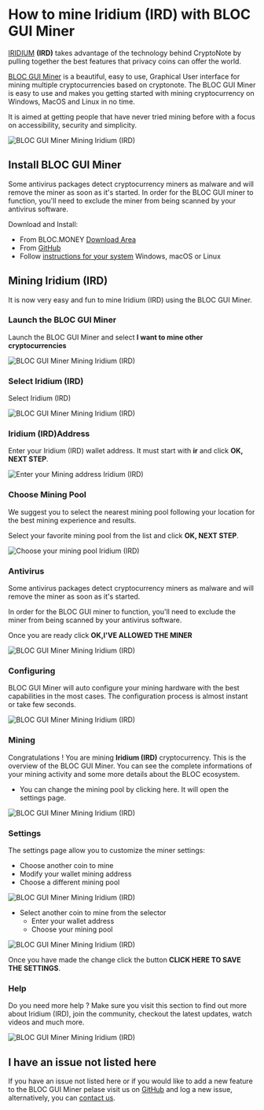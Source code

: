 # **How to mine Iridium (IRD) with BLOC GUI Miner**

[IRIDIUM](https://ird.cash) **(IRD)** takes advantage of the technology behind CryptoNote by pulling together the best features that privacy coins can offer the world. 

[BLOC GUI Miner](../mining/BLOC-GUI-Miner.md) is a beautiful, easy to use, Graphical User interface for mining multiple cryptocurrencies based on cryptonote. The BLOC GUI Miner is easy to use and makes you getting started with mining cryptocurrency on Windows, MacOS and Linux in no time.

It is aimed at getting people that have never tried mining before with a focus on accessibility, security and simplicity.

![BLOC GUI Miner Mining Iridium (IRD)](images/BLOC-GUI-MINER/BLOC-GUI-Miner-v1.1.2-mining-XHV.jpg)

## **Install BLOC GUI Miner**

Some antivirus packages detect cryptocurrency miners as malware and will remove the miner as soon as it's started. In order for the BLOC GUI miner to function, you'll need to exclude the miner from being scanned by your antivirus software.

Download and Install:

- From BLOC.MONEY [Download Area](https://bloc.money/download)
- From [GitHub](https://github.com/furiousteam/GUI-miner/releases/latest)
- Follow [instructions for your system](../mining/BLOC-GUI-Miner-using.md) Windows, macOS or Linux 

## **Mining Iridium (IRD)**

It is now very easy and fun to mine Iridium (IRD) using the BLOC GUI Miner.

### **Launch the BLOC GUI Miner**

Launch the BLOC GUI Miner and select **I want to mine other cryptocurrencies**

![BLOC GUI Miner Mining Iridium (IRD)](images/BLOC-GUI-MINER/BLOC-GUI-Miner-v0.0.3-miner-setup.png)

### **Select Iridium (IRD)**

Select Iridium (IRD)

![BLOC GUI Miner Mining Iridium (IRD)](images/BLOC-GUI-MINER/XMRIG.png)

### **Iridium (IRD)Address**

Enter your Iridium (IRD) wallet address. It must start with **ir** and click **OK, NEXT STEP**.

![Enter your Mining address Iridium (IRD)](images/BLOC-GUI-MINER/iridium-address.png)

### **Choose Mining Pool**

We suggest you to select the nearest mining pool following your location for the best mining experience and results.

Select your favorite mining pool from the list and click **OK, NEXT STEP**.

![Choose your mining pool Iridium (IRD)](images/BLOC-GUI-MINER/iridium-pool.png)

### **Antivirus**

Some antivirus packages detect cryptocurrency miners as malware and will remove the miner as soon as it's started.

In order for the BLOC GUI miner to function, you'll need to exclude the miner from being scanned by your antivirus software.

Once you are ready click **OK,I'VE ALLOWED THE MINER**

![BLOC GUI Miner Mining Iridium (IRD)](images/BLOC-GUI-MINER/BLOC-GUI-Miner-v0.0.3-antivirus.png)

### **Configuring**

BLOC GUI Miner will auto configure your mining hardware with the best capabilities in the most cases. The configuration process is almost instant or take few seconds.

![BLOC GUI Miner Mining Iridium (IRD)](images/BLOC-GUI-MINER/BLOC-GUI-Miner-v0.0.3-ready.png)

### **Mining**

Congratulations ! You are mining **Iridium (IRD)** cryptocurrency. This is the overview of the BLOC GUI Miner. You can see the complete informations of your mining activity and some more details about the BLOC ecosystem.

- You can change the mining pool by clicking here. It will open the settings page.

![BLOC GUI Miner Mining Iridium (IRD)](images/BLOC-GUI-MINER/iridium-mining.png)

### **Settings** <a name="Iridium (IRD)-settings"></a>

The settings page allow you to customize the miner settings:

- Choose another coin to mine
- Modify your wallet mining address
- Choose a different mining pool

![BLOC GUI Miner Mining Iridium (IRD)](images/BLOC-GUI-MINER/iridium-settings.png)

- Select another coin to mine from the selector
    * Enter your wallet address
    * Choose your mining pool

![BLOC GUI Miner Mining Iridium (IRD)](images/BLOC-GUI-MINER/iridium-settings2.png)

Once you have made the change click the button **CLICK HERE TO SAVE THE SETTINGS**.

### **Help**

Do you need more help ? Make sure you visit this section to find out more about Iridium (IRD), join the community, checkout the latest updates, watch videos and much more.

![BLOC GUI Miner Mining Iridium (IRD)](images/BLOC-GUI-MINER/iridium-help.png)

## **I have an issue not listed here**

If you have an issue not listed here or if you would like to add a new feature to the BLOC GUI Miner pelase visit us on [GitHub](https://github.com/furiousteam/GUI-miner) and log a new issue, alternatively, you can [contact us](../about/Community.md).